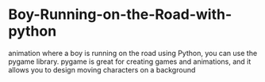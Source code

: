 # Boy-Running-on-the-Road-with-python
animation where a boy is running on the road using Python, you can use the pygame library. pygame is great for creating games and animations, and it allows you to design moving characters on a background
